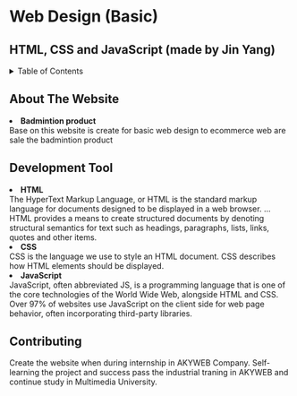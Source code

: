 # Web Design (Basic)

## HTML, CSS and JavaScript (made by Jin Yang)

<details>
  <summary>Table of Contents</summary>
  <ol>
    <li><a href="#about-the-project">About The Website</a></li>
    <li><a href="#development-tool">Development Tool</a></li>
    <li><a href="#usage">Usage</a></li>
  </ol>
</details>

## About The Website
<li><b>Badmintion product</b></li>
Base on this website is create for basic web design to ecommerce web are sale the badmintion product

## Development Tool
<li><b>HTML</b></li>
The HyperText Markup Language, or HTML is the standard markup language for documents designed to be displayed in a web browser. ... HTML provides a means to create structured documents by denoting structural semantics for text such as headings, paragraphs, lists, links, quotes and other items.
<li><b>CSS</b></li>
CSS is the language we use to style an HTML document. CSS describes how HTML elements should be displayed.
<li><b>JavaScript</b></li>
JavaScript, often abbreviated JS, is a programming language that is one of the core technologies of the World Wide Web, alongside HTML and CSS. Over 97% of websites use JavaScript on the client side for web page behavior, often incorporating third-party libraries.

## Contributing
Create the website when during internship in AKYWEB Company. Self-learning the project and success pass the industrial traning in AKYWEB and continue study in Multimedia University.
